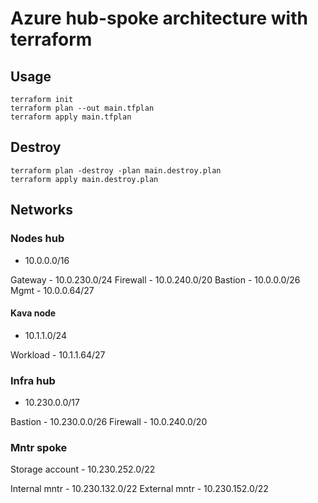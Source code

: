 # Azure hub-spoke architecture with terraform

## Usage

```
terraform init
terraform plan --out main.tfplan
terraform apply main.tfplan
```

## Destroy

```
terraform plan -destroy -plan main.destroy.plan
terraform apply main.destroy.plan
```

## Networks

### Nodes hub

- 10.0.0.0/16

Gateway - 10.0.230.0/24
Firewall - 10.0.240.0/20
Bastion - 10.0.0.0/26
Mgmt - 10.0.0.64/27

#### Kava node

- 10.1.1.0/24

Workload - 10.1.1.64/27

### Infra hub

- 10.230.0.0/17

Bastion - 10.230.0.0/26
Firewall - 10.0.240.0/20

### Mntr spoke

Storage account - 10.230.252.0/22

Internal mntr - 10.230.132.0/22
External mntr - 10.230.152.0/22
